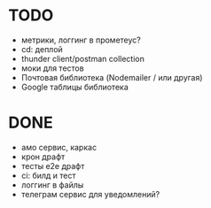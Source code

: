 # TODO

- метрики, логгинг в прометеус?
- cd: деплой
- thunder client/postman collection
- моки для тестов
- Почтовая библиотека (Nodemailer / или другая)
- Google таблицы библиотека 

# DONE

- амо сервис, каркас
- крон драфт
- тесты е2е драфт
- ci: билд и тест
- логгинг в файлы
- телеграм сервис для уведомлений?
